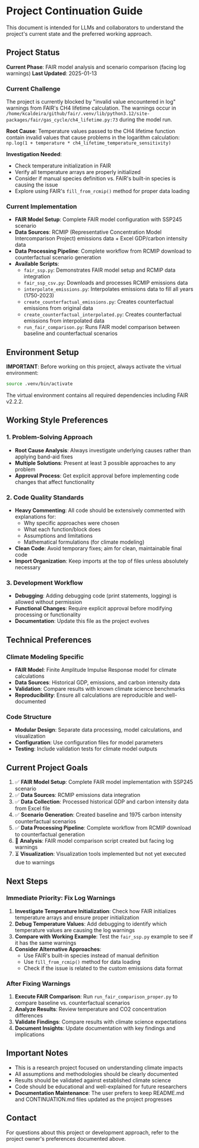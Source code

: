 # Project Continuation Guide

This document is intended for LLMs and collaborators to understand the project's current state and the preferred working approach.

## Project Status

**Current Phase**: FAIR model analysis and scenario comparison (facing log warnings)
**Last Updated**: 2025-01-13

### Current Challenge
The project is currently blocked by "invalid value encountered in log" warnings from FAIR's CH4 lifetime calculation. The warnings occur in `/home/kcaldeira/github/fair/.venv/lib/python3.12/site-packages/fair/gas_cycle/ch4_lifetime.py:73` during the model run.

**Root Cause**: Temperature values passed to the CH4 lifetime function contain invalid values that cause problems in the logarithm calculation: `np.log(1 + temperature * ch4_lifetime_temperature_sensitivity)`

**Investigation Needed**: 
- Check temperature initialization in FAIR
- Verify all temperature arrays are properly initialized
- Consider if manual species definition vs. FAIR's built-in species is causing the issue
- Explore using FAIR's `fill_from_rcmip()` method for proper data loading

### Current Implementation
- **FAIR Model Setup**: Complete FAIR model configuration with SSP245 scenario
- **Data Sources**: RCMIP (Representative Concentration Model Intercomparison Project) emissions data + Excel GDP/carbon intensity data
- **Data Processing Pipeline**: Complete workflow from RCMIP download to counterfactual scenario generation
- **Available Scripts**:
  - `fair_ssp.py`: Demonstrates FAIR model setup and RCMIP data integration
  - `fair_ssp_csv.py`: Downloads and processes RCMIP emissions data
  - `interpolate_emissions.py`: Interpolates emissions data to fill all years (1750-2023)
  - `create_counterfactual_emissions.py`: Creates counterfactual emissions from original data
  - `create_counterfactual_interpolated.py`: Creates counterfactual emissions from interpolated data
  - `run_fair_comparison.py`: Runs FAIR model comparison between baseline and counterfactual scenarios

## Environment Setup

**IMPORTANT**: Before working on this project, always activate the virtual environment:
```bash
source .venv/bin/activate
```

The virtual environment contains all required dependencies including FAIR v2.2.2.

## Working Style Preferences

### 1. Problem-Solving Approach
- **Root Cause Analysis**: Always investigate underlying causes rather than applying band-aid fixes
- **Multiple Solutions**: Present at least 3 possible approaches to any problem
- **Approval Process**: Get explicit approval before implementing code changes that affect functionality

### 2. Code Quality Standards
- **Heavy Commenting**: All code should be extensively commented with explanations for:
  - Why specific approaches were chosen
  - What each function/block does
  - Assumptions and limitations
  - Mathematical formulations (for climate modeling)
- **Clean Code**: Avoid temporary fixes; aim for clean, maintainable final code
- **Import Organization**: Keep imports at the top of files unless absolutely necessary

### 3. Development Workflow
- **Debugging**: Adding debugging code (print statements, logging) is allowed without permission
- **Functional Changes**: Require explicit approval before modifying processing or functionality
- **Documentation**: Update this file as the project evolves

## Technical Preferences

### Climate Modeling Specific
- **FAIR Model**: Finite Amplitude Impulse Response model for climate calculations
- **Data Sources**: Historical GDP, emissions, and carbon intensity data
- **Validation**: Compare results with known climate science benchmarks
- **Reproducibility**: Ensure all calculations are reproducible and well-documented

### Code Structure
- **Modular Design**: Separate data processing, model calculations, and visualization
- **Configuration**: Use configuration files for model parameters
- **Testing**: Include validation tests for climate model outputs

## Current Project Goals

1. ✅ **FAIR Model Setup**: Complete FAIR model implementation with SSP245 scenario
2. ✅ **Data Sources**: RCMIP emissions data integration
3. ✅ **Data Collection**: Processed historical GDP and carbon intensity data from Excel file
4. ✅ **Scenario Generation**: Created baseline and 1975 carbon intensity counterfactual scenarios
5. ✅ **Data Processing Pipeline**: Complete workflow from RCMIP download to counterfactual generation
6. 🔄 **Analysis**: FAIR model comparison script created but facing log warnings
7. ⏳ **Visualization**: Visualization tools implemented but not yet executed due to warnings

## Next Steps

### Immediate Priority: Fix Log Warnings
1. **Investigate Temperature Initialization**: Check how FAIR initializes temperature arrays and ensure proper initialization
2. **Debug Temperature Values**: Add debugging to identify which temperature values are causing the log warnings
3. **Compare with Working Example**: Test the `fair_ssp.py` example to see if it has the same warnings
4. **Consider Alternative Approaches**: 
   - Use FAIR's built-in species instead of manual definition
   - Use `fill_from_rcmip()` method for data loading
   - Check if the issue is related to the custom emissions data format

### After Fixing Warnings
1. **Execute FAIR Comparison**: Run `run_fair_comparison_proper.py` to compare baseline vs. counterfactual scenarios
2. **Analyze Results**: Review temperature and CO2 concentration differences
3. **Validate Findings**: Compare results with climate science expectations
4. **Document Insights**: Update documentation with key findings and implications

## Important Notes

- This is a research project focused on understanding climate impacts
- All assumptions and methodologies should be clearly documented
- Results should be validated against established climate science
- Code should be educational and well-explained for future researchers
- **Documentation Maintenance**: The user prefers to keep README.md and CONTINUATION.md files updated as the project progresses

## Contact

For questions about this project or development approach, refer to the project owner's preferences documented above.

